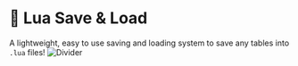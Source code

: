 # 💾 Lua Save & Load
A lightweight, easy to use saving and loading system to save any tables into `.lua` files!
![Divider](https://user-images.githubusercontent.com/73097560/115834477-dbab4500-a447-11eb-908a-139a6edaec5c.gif)
